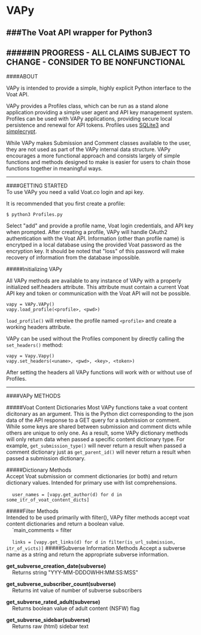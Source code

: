 # VAPy
###The Voat API wrapper for Python3  
---  
#####IN PROGRESS - ALL CLAIMS SUBJECT TO CHANGE - CONSIDER TO BE NONFUNCTIONAL
---  

####ABOUT  

VAPy is intended to provide a simple, highly explicit Python interface to the Voat API.  

VAPy provides a Profiles class, which can be run as a stand alone application providing a simple user agent and API key management system. Profiles can be used with VAPy applications, providing secure local persistence and renewal for API tokens. Profiles uses [SQLite3](https://www.sqlite.org/) and [simplecrypt](https://github.com/andrewcooke/simple-crypt).

While VAPy makes Submission and Comment classes available to the user, they are not used as part of the VAPy internal data structure. VAPy encourages a more functional approach and consists largely of simple functions and methods designed to make is easier for users to chain those functions together in meaningful ways.



---
####GETTING STARTED  
To use VAPy you need a valid Voat.co login and api key.  

It is recommended that you first create a profile:

`$ python3 Profiles.py`  

Select "add" and provide a profile name, Voat login credentials, and API key when prompted. After creating a profile, VAPy will handle OAuth2 authentication with the Voat API. Information (other than profile name) is encrytped in a local database using the provided Voat password as the encryption key. It should be noted that "loss" of this password will make recovery of information from the database impossible.  


#####Initializing VAPy

All VAPy methods are available to any instance of VAPy with a properly initialized self.headers attribute. This attribute must contain a current Voat API key and token or communication with the Voat API will not be possible.

`vapy = VAPy.VAPy()`  
`vapy.load_profile(<profile>, <pwd>)`

`load_profile()` will retreive the profile named `<profile>` and create a working headers attribute.

VAPy can be used without the Profiles component by directly calling the `set_headers()` method:  
  
```vapy = Vapy.Vapy()  ```  
```vapy.set_headers(<uname>, <pwd>, <key>, <token>)```
  

After setting the headers all VAPy functions will work with or without use of Profiles.  

---
####VAPy METHODS  

#####Voat Content Dictionaries
Most VAPy functions take a voat content dicitonary as an argument. This is the Python dict corresponding to the json data of the API response to a GET query for a submission or comment. While some keys are shared between submission and comment dicts while others are unique to only one. As a result, some VAPy dictionary methods will only return data when passed a specific content dictionary type. For example, `get_submission_type()` will never return a result when passed a comment dictionary just as `get_parent_id()` will never return a result when passed a submission dictionary.

#####Dictionary Methods  
Accept Voat submission or comment dictionaries (or both) and return dictionary values. Intended for primary use with list comprehensions.  
  

&nbsp;&nbsp;&nbsp;&nbsp;`user_names = [vapy.get_author(d) for d in some_itr_of_voat_content_dicts]`  


#####Filter Methods  
Intended to be used primarily with filter(), VAPy filter methods accept voat content dictionaries and return a boolean value.  
&nbsp;&nbsp;&nbsp;&nbsp;`main_comments = filter  


&nbsp;&nbsp;&nbsp;&nbsp;`links = [vapy.get_links(d) for d in filter(is_url_submission, itr_of_victs)]`
#####Subverse Information Methods
Accept a subverse name as a string and return the appropriate subverse information.  

**get_subverse_creation_date(**subverse**)**  
&nbsp;&nbsp;&nbsp;&nbsp;Returns string "YYY-MM-DDDOWHH:MM:SS:MSS"  

**get_subverse_subscriber_count(**subverse**)**  
&nbsp;&nbsp;&nbsp;&nbsp;Returns int value of number of subverse subscribers

**get_subverse_rated_adult(**subverse**)**  
&nbsp;&nbsp;&nbsp;&nbsp;Returns boolean value of adult content (NSFW) flag

**get_subverse_sidebar(**subverse**)**  
&nbsp;&nbsp;&nbsp;&nbsp;Returns raw (html) sidebar text

